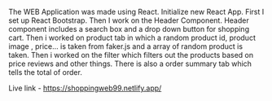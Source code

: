 The WEB Application was made using React. Initialize new React App. First I set up React Bootstrap. Then I work on the Header Component. Header component includes a search box and a drop down button for shopping cart. Then i worked on product tab in which a random product id, product image , price... is taken from faker.js and a array of random product is taken. Then i worked on the filter which filters out the products based on price reviews and other things. There is also a order summary tab which tells the total of order.

Live link - https://shoppingweb99.netlify.app/
